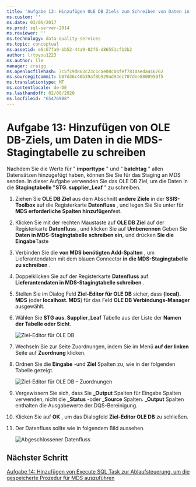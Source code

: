```yaml
---
title: 'Aufgabe 13: Hinzufügen OLE DB Ziels zum Schreiben von Daten in die MDS-Stagingtabelle | Microsoft-Dokumentation'
ms.custom: ''
ms.date: 03/06/2017
ms.prod: sql-server-2014
ms.reviewer: ''
ms.technology: data-quality-services
ms.topic: conceptual
ms.assetid: e6c67fa9-bb52-44a9-82f6-d86551cf12b2
author: lrtoyou1223
ms.author: lle
manager: craigg
ms.openlocfilehash: 7c5fc9d863c23c1cae08c04fef7810aeda446762
ms.sourcegitcommit: b87d36c46b39af8b929ad94ec707dee8800950f5
ms.translationtype: MT
ms.contentlocale: de-DE
ms.lasthandoff: 02/08/2020
ms.locfileid: "65476988"
---
```

# <a name="task-13-adding-ole-db-destination-to-write-data-to-mds-staging-table"></a>Aufgabe 13: Hinzufügen von OLE DB-Ziels, um Daten in die MDS-Stagingtabelle zu schreiben
  Nachdem Sie die Werte für " **importtype** " und " **batchtag** " allen Datensätzen hinzugefügt haben, können Sie Sie für das Staging an MDS senden. In dieser Aufgabe verwenden Sie das OLE DB Ziel, um die Daten in die **Stagingtabelle "STG. supplier_Leaf** " zu schreiben.  
  
1.  Ziehen Sie **OLE DB Ziel** aus dem Abschnitt **andere Ziele** in der **SSIS-Toolbox** auf die Registerkarte **Datenfluss** , und legen Sie Sie unter für **MDS erforderliche Spalten hinzufügen**fest.  
  
2.  Klicken Sie mit der rechten Maustaste auf **OLE DB Ziel** auf der Registerkarte **Datenfluss** , und klicken Sie auf **Umbenennen** Geben Sie **Daten in MDS-Stagingtabelle schreiben ein,** und drücken **Sie die Eingabe**Taste  
  
3.  Verbinden Sie die **von MDS benötigten Add-Spalten** , um Lieferantendaten mit dem blauen Connector **in die MDS-Stagingtabelle zu schreiben** .  
  
4.  Doppelklicken Sie auf der Registerkarte **Datenfluss** auf **Lieferantendaten in MDS-Stagingtabelle schreiben** .  
  
5.  Stellen Sie im Dialog Feld **Ziel-Editor für OLE DB** sicher, dass **(local). MDS** (oder **localhost. MDS**) für das Feld **OLE DB Verbindungs-Manager** ausgewählt.  
  
6.  Wählen Sie **STG aus. Supplier_Leaf** Tabelle aus der Liste der **Namen der Tabelle oder Sicht**.  
  
     ![Ziel-Editor für OLE DB](../../2014/tutorials/media/et-addingoledbdestinationtowdtomdsst-01.jpg "Ziel-Editor für OLE DB")  
  
7.  Wechseln Sie zur Seite Zuordnungen, indem Sie im Menü **auf der linken** Seite auf **Zuordnung** klicken.  
  
8.  Ordnen Sie die **Eingabe** -und **Ziel** Spalten zu, wie in der folgenden Tabelle gezeigt.  
  
     ![Ziel-Editor für OLE DB – Zuordnungen](../../2014/tutorials/media/et-addingoledbdestinationtowdtomdsst-02.jpg "Ziel-Editor für OLE DB – Zuordnungen")  
  
9. Vergewissern Sie sich, dass Sie **_Output** Spalten für Eingabe Spalten verwenden, nicht die **_Status** -oder **_Source** Spalten. **_Output** Spalten enthalten die Ausgabewerte der DQS-Bereinigung.  
  
10. Klicken Sie auf **OK** , um das Dialogfeld **Ziel-Editor OLE DB** zu schließen.  
  
11. Der Datenfluss sollte wie in folgendem Bild aussehen.  
  
     ![Abgeschlossener Datenfluss](../../2014/tutorials/media/et-addingoledbdestinationtowdtomdsst-03.jpg "Abgeschlossener Datenfluss")  
  
## <a name="next-step"></a>Nächster Schritt  
 [Aufgabe 14: Hinzufügen von Execute SQL Task zur Ablaufsteuerung, um die gespeicherte Prozedur für MDS auszuführen](../../2014/tutorials/task-14-add-execute-to-control-flow-run-mds-stored-procedure.md)  
  
  
